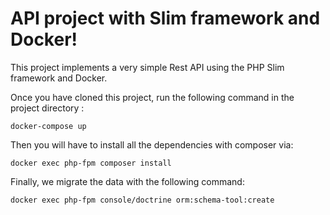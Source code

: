 # API project with Slim framework and Docker!

This project implements a very simple Rest API using the PHP Slim framework and Docker.

Once you have cloned this project, run the following command in the project directory :

    docker-compose up

Then you will have to install all the dependencies with composer via:

    docker exec php-fpm composer install 

Finally, we migrate the data with the following command:

    docker exec php-fpm console/doctrine orm:schema-tool:create